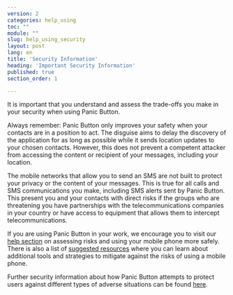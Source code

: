```yaml
---
version: 2
categories: help_using
toc: ""
module: ""
slug: help_using_security
layout: post
lang: en
title: 'Security Information'
heading: 'Important Security Information'
published: true
section_order: 1

---
```


It is important that you understand and assess the trade-offs you make in your security when using Panic Button. 

Always remember: Panic Button only improves your safety when your contacts are in a position to act. 
The disguise aims to delay the discovery of the application for as long as possible while it sends location updates to your chosen contacts. However, this does not prevent a competent attacker from accessing the content or recipient of your messages, including your location. 

The mobile networks that allow you to send an SMS are not built to protect your privacy or the content of your messages. This is true for all calls and SMS communications you make, including SMS alerts sent by Panic Button. 
This present you and your contacts with direct risks if the groups who are threatening you have partnerships with the telecommunications companies in your country or have access to equipment that allows them to intercept telecommunications.

If you are using Panic Button in your work, we encourage you to visit our [help section](https://panicbutton.io/help/help-risk.html) on assessing risks and using your mobile phone more safely. There is also a list of [suggested resources](https://panicbutton.io/help/help-reading.html) where you can learn about additional tools and strategies to mitigate against the risks of using a mobile phone.

Further security information about how Panic Button attempts to protect users against different types of adverse situations can be found [here](https://github.com/iilab/PanicButton/blob/master/docs/SECURITY.md).